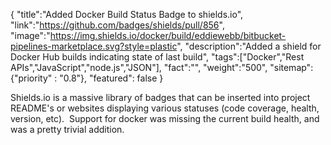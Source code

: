 {
    "title":"Added Docker Build Status Badge to shields.io",
    "link":"https://github.com/badges/shields/pull/856",
    "image":"https://img.shields.io/docker/build/eddiewebb/bitbucket-pipelines-marketplace.svg?style=plastic",
    "description":"Added a shield for Docker Hub builds indicating state of last build",
    "tags":["Docker","Rest APIs","JavaScript","node.js","JSON"],
    "fact":"",
    "weight":"500",
    "sitemap": {"priority" : "0.8"},
    "featured": false
}

Shields.io is a massive library of badges that can be inserted into project README's or websites displaying various statuses (code coverage, health, version, etc).  Support for docker was missing the current build health, and was a pretty trivial addition.
